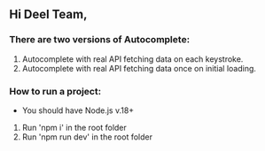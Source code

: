 ## Hi Deel Team,

### There are two versions of Autocomplete:
1. Autocomplete with real API fetching data on each keystroke.
2. Autocomplete with real API fetching data once on initial loading.

### How to run a project:
* You should have Node.js v.18+
1. Run 'npm i' in the root folder
2. Run 'npm run dev' in the root folder